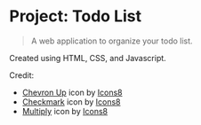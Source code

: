 # Project: Todo List

> A web application to organize your todo list.

Created using HTML, CSS, and Javascript.

Credit:

- [Chevron Up](https://icons8.com/icon/40023/chevron-up) icon by [Icons8](https://icons8.com)
- [Checkmark](https://icons8.com/icon/14308/checkmark) icon by [Icons8](https://icons8.com)
- [Multiply](https://icons8.com/icon/95771/multiply) icon by [Icons8](https://icons8.com)